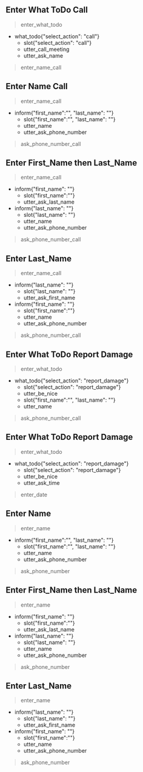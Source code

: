 <!--Report Damage Story-->

## Enter What ToDo Call
> enter_what_todo
* what_todo{"select_action": "call"}
  - slot{"select_action": "call"}
  - utter_call_meeting
  - utter_ask_name
> enter_name_call

## Enter Name Call
> enter_name_call
* inform{"first_name":"", "last_name": ""}
  - slot{"first_name":"", "last_name": ""} 
  - utter_name
  - utter_ask_phone_number
> ask_phone_number_call

## Enter First_Name then Last_Name
> enter_name_call  
* inform{"first_name": ""}
  - slot{"first_name":""}
  - utter_ask_last_name
* inform{"last_name": ""}
  - slot{"last_name": ""}
  - utter_name
  - utter_ask_phone_number
> ask_phone_number_call
 
## Enter Last_Name
> enter_name_call
* inform{"last_name": ""}
  - slot{"last_name": ""}
  - utter_ask_first_name
* inform{"first_name": ""}
  - slot{"first_name":""}
  - utter_name
  - utter_ask_phone_number
> ask_phone_number_call

<!--Report Damage Story-->

## Enter What ToDo Report Damage
> enter_what_todo
* what_todo{"select_action": "report_damage"}
  - slot{"select_action": "report_damage"}
  - utter_be_nice
  - slot{"first_name":"", "last_name": ""}
  - utter_name
> ask_phone_number_call

## Enter What ToDo Report Damage
> enter_what_todo
* what_todo{"select_action": "report_damage"}
  - slot{"select_action": "report_damage"}
  - utter_be_nice
  - utter_ask_time
> enter_date

## Enter Name
> enter_name
* inform{"first_name":"", "last_name": ""}
  - slot{"first_name":"", "last_name": ""} 
  - utter_name
  - utter_ask_phone_number
> ask_phone_number

## Enter First_Name then Last_Name
> enter_name  
* inform{"first_name": ""}
  - slot{"first_name":""}
  - utter_ask_last_name
* inform{"last_name": ""}
  - slot{"last_name": ""}
  - utter_name
  - utter_ask_phone_number
> ask_phone_number
 
## Enter Last_Name
> enter_name
* inform{"last_name": ""}
  - slot{"last_name": ""}
  - utter_ask_first_name
* inform{"first_name": ""}
  - slot{"first_name":""}
  - utter_name
  - utter_ask_phone_number
> ask_phone_number

